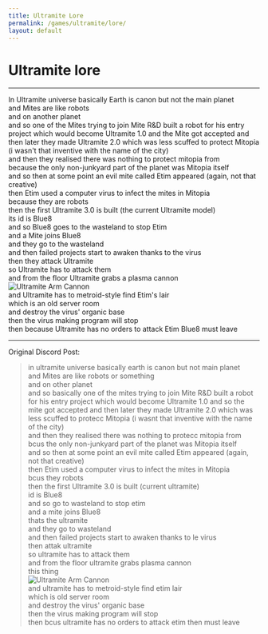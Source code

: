 ```yaml
---
title: Ultramite Lore
permalink: /games/ultramite/lore/
layout: default
---
```


# Ultramite lore

---

In Ultramite universe basically Earth is canon but not the main planet  
and Mites are like robots  
and on another planet  
and so one of the Mites trying to join Mite R&D built a robot for his entry project which would become Ultramite 1.0
and the Mite got accepted
and then later they made Ultramite 2.0 which was less scuffed to protect Mitopia (i wasn't that inventive with the name of the city)  
and then they realised there was nothing to protect mitopia from  
because the only non-junkyard part of the planet was Mitopia itself  
and so then at some point an evil mite called Etim appeared 
(again, not that creative)  
then Etim used a computer virus to infect the mites in Mitopia  
because they are robots  
then the first Ultramite 3.0 is built (the current Ultramite model)  
its id is Blue8  
and so Blue8 goes to the wasteland to stop Etim  
and a Mite joins Blue8  
and they go to the wasteland  
and then failed projects start to awaken thanks to the virus  
then they attack Ultramite  
so Ultramite has to attack them  
and from the floor Ultramite grabs a plasma cannon  
![Ultramite Arm Cannon](https://cdn.discordapp.com/attachments/1024227866038255696/1024230752637947974/unknown.png)  
and Ultramite has to metroid-style find Etim's lair  
which is an old server room  
and destroy the virus' organic base  
then the virus making program will stop  
then because Ultramite has no orders to attack Etim Blue8 must leave  

---

Original Discord Post:  

> in ultramite universe basically earth is canon but not main planet  
and Mites are like robots or something  
and on other planet  
and so basically one of the mites trying to join Mite R&D built a robot for his entry project which would become Ultramite 1.0
and so the mite got accepted
and then later they made Ultramite 2.0 which was less scuffed to protecc Mitopia (i wasnt that inventive with the name of the city)  
and then they realised there was nothing to protecc mitopia from  
bcus the only non-junkyard part of the planet was Mitopia itself  
and so then at some point an evil mite called Etim appeared (again, not that creative)  
then Etim used a computer virus to infect the mites in Mitopia  
bcus they robots  
then the first Ultramite 3.0 is built (current ultramite)  
id is Blue8  
and so go to wasteland to stop etim  
and a mite joins Blue8  
thats the ultramite  
and they go to wasteland  
and then failed projects start to awaken thanks to le virus  
then attak ultramite  
so ultramite has to attack them  
and from the floor ultramite grabs plasma cannon  
this thing  
![Ultramite Arm Cannon](https://cdn.discordapp.com/attachments/1024227866038255696/1024230752637947974/unknown.png)  
and ultramite has to metroid-style find etim lair  
which is old server room  
and destroy the virus' organic base  
then the virus making program will stop  
then bcus ultramite has no orders to attack etim then must leave
